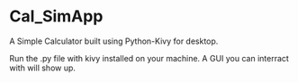 # Cal_SimApp
A Simple Calculator built using Python-Kivy for desktop.

Run the .py file with kivy installed on your machine.
A GUI you can interract with will show up.
